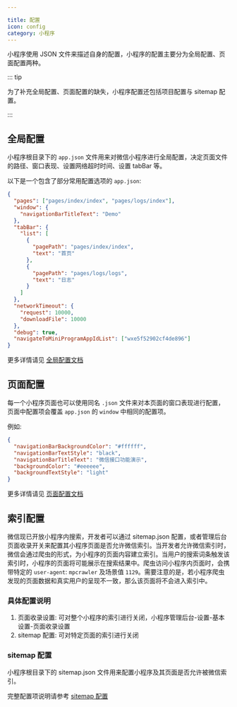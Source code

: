 ```yaml
---

title: 配置
icon: config
category: 小程序
---
```


小程序使用 JSON 文件来描述自身的配置，小程序的配置主要分为全局配置、页面配置两种。

::: tip

为了补充全局配置、页面配置的缺失，小程序配置还包括项目配置与 sitemap 配置。

:::

<!-- more -->

## 全局配置

小程序根目录下的 `app.json` 文件用来对微信小程序进行全局配置，决定页面文件的路径、窗口表现、设置网络超时时间、设置 tabBar 等。

以下是一个包含了部分常用配置选项的 `app.json`:

```json
{
  "pages": ["pages/index/index", "pages/logs/index"],
  "window": {
    "navigationBarTitleText": "Demo"
  },
  "tabBar": {
    "list": [
      {
        "pagePath": "pages/index/index",
        "text": "首页"
      },
      {
        "pagePath": "pages/logs/logs",
        "text": "日志"
      }
    ]
  },
  "networkTimeout": {
    "request": 10000,
    "downloadFile": 10000
  },
  "debug": true,
  "navigateToMiniProgramAppIdList": ["wxe5f52902cf4de896"]
}
```

更多详情请见 [全局配置文档](app-config.md)

## 页面配置

每一个小程序页面也可以使用同名 `.json` 文件来对本页面的窗口表现进行配置，页面中配置项会覆盖 `app.json` 的 `window` 中相同的配置项。

例如:

```json
{
  "navigationBarBackgroundColor": "#ffffff",
  "navigationBarTextStyle": "black",
  "navigationBarTitleText": "微信接口功能演示",
  "backgroundColor": "#eeeeee",
  "backgroundTextStyle": "light"
}
```

更多详情请见 [页面配置文档](page-config.md)

## 索引配置 <Badge text="初学无需阅读" type="grey" />

微信现已开放小程序内搜索，开发者可以通过 sitemap.json 配置，或者管理后台页面收录开关来配置其小程序页面是否允许微信索引。当开发者允许微信索引时，微信会通过爬虫的形式，为小程序的页面内容建立索引。当用户的搜索词条触发该索引时，小程序的页面将可能展示在搜索结果中。爬虫访问小程序内页面时，会携带特定的 `user-agent`: `mpcrawler` 及场景值 `1129`。需要注意的是，若小程序爬虫发现的页面数据和真实用户的呈现不一致，那么该页面将不会进入索引中。

### 具体配置说明

1. 页面收录设置: 可对整个小程序的索引进行关闭，小程序管理后台-设置-基本设置-页面收录设置
1. sitemap 配置: 可对特定页面的索引进行关闭

### sitemap 配置

小程序根目录下的 sitemap.json 文件用来配置小程序及其页面是否允许被微信索引。

完整配置项说明请参考 [sitemap 配置](sitemap-config.md)
